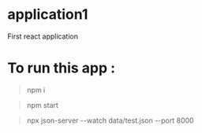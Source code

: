 # application1
First react application

# To run this app :

> npm i

> npm start

> npx json-server --watch data/test.json --port 8000

